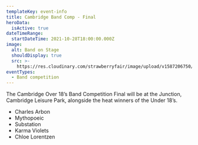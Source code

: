 ```yaml
---
templateKey: event-info
title: Cambridge Band Comp - Final
heroData:
  isActive: true
dateTimeRange:
  startDateTime: 2021-10-28T18:00:00.000Z
image:
  alt: Band on Stage
  shouldDisplay: true
  src: >-
    https://res.cloudinary.com/strawberryfair/image/upload/v1587206750/Events/band-comp-jump_bbclzx.jpg
eventTypes:
  - Band competition
---
```

The Cambridge Over 18’s Band Competition Final will be at the Junction, Cambridge Leisure Park,   alongside the heat winners of the Under 18’s.

* Charles Arbon
* Mythopoeic
* Substation
* Karma Violets
* Chloe Lorentzen
